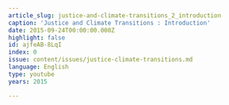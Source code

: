 ```yaml
---
article_slug: justice-and-climate-transitions_2_introduction
caption: 'Justice and Climate Transitions : Introduction'
date: 2015-09-24T00:00:00.000Z
highlight: false
id: ajfeAB-8LqI
index: 0
issue: content/issues/justice-climate-transitions.md
language: English
type: youtube
years: 2015

---
```

